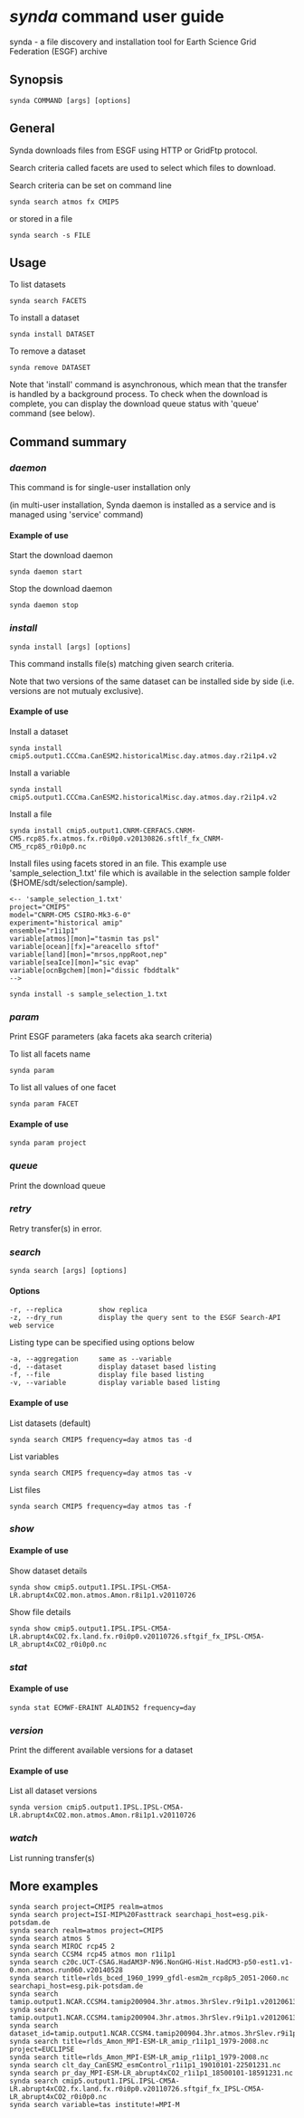 # *synda* command user guide

synda - a file discovery and installation tool for Earth Science Grid Federation (ESGF) archive

## Synopsis

    synda COMMAND [args] [options]

## General

Synda downloads files from ESGF using HTTP or GridFtp protocol.

Search criteria called facets are used to select which files to download.

Search criteria can be set on command line

    synda search atmos fx CMIP5

or stored in a file

    synda search -s FILE

## Usage

To list datasets

    synda search FACETS

To install a dataset

    synda install DATASET

To remove a dataset

    synda remove DATASET

Note that 'install' command is asynchronous, which mean that the transfer is
handled by a background process. To check when the download is complete, you 
can display the download queue status with 'queue' command (see below).

## Command summary

### *daemon*

This command is for single-user installation only

(in multi-user installation, Synda daemon is installed as a service and is managed using 'service' command)

#### Example of use

Start the download daemon

    synda daemon start

Stop the download daemon

    synda daemon stop

### *install*

    synda install [args] [options]

This command installs file(s) matching given search criteria. 

Note that two versions of the same dataset can be installed side by side (i.e.
versions are not mutualy exclusive).

#### Example of use

Install a dataset

    synda install cmip5.output1.CCCma.CanESM2.historicalMisc.day.atmos.day.r2i1p4.v2

Install a variable

    synda install cmip5.output1.CCCma.CanESM2.historicalMisc.day.atmos.day.r2i1p4.v2

Install a file

    synda install cmip5.output1.CNRM-CERFACS.CNRM-CM5.rcp85.fx.atmos.fx.r0i0p0.v20130826.sftlf_fx_CNRM-CM5_rcp85_r0i0p0.nc

Install files using facets stored in an file. This example use
'sample_selection_1.txt' file which is available in the selection sample folder
($HOME/sdt/selection/sample).

    <-- 'sample_selection_1.txt'
    project="CMIP5"
    model="CNRM-CM5 CSIRO-Mk3-6-0"
    experiment="historical amip"
    ensemble="r1i1p1"
    variable[atmos][mon]="tasmin tas psl"
    variable[ocean][fx]="areacello sftof"
    variable[land][mon]="mrsos,nppRoot,nep"
    variable[seaIce][mon]="sic evap"
    variable[ocnBgchem][mon]="dissic fbddtalk"
    -->

    synda install -s sample_selection_1.txt

### *param*

Print ESGF parameters (aka facets aka search criteria)

To list all facets name

    synda param

To list all values of one facet

    synda param FACET

#### Example of use

    synda param project

### *queue*

Print the download queue

### *retry*

Retry transfer(s) in error.

### *search*

    synda search [args] [options]

#### Options 

    -r, --replica         show replica
    -z, --dry_run         display the query sent to the ESGF Search-API web service

Listing type can be specified using options below

    -a, --aggregation     same as --variable
    -d, --dataset         display dataset based listing
    -f, --file            display file based listing
    -v, --variable        display variable based listing

#### Example of use

List datasets (default)

    synda search CMIP5 frequency=day atmos tas -d

List variables

    synda search CMIP5 frequency=day atmos tas -v

List files

    synda search CMIP5 frequency=day atmos tas -f

### *show*

#### Example of use

Show dataset details

    synda show cmip5.output1.IPSL.IPSL-CM5A-LR.abrupt4xCO2.mon.atmos.Amon.r8i1p1.v20110726

Show file details

    synda show cmip5.output1.IPSL.IPSL-CM5A-LR.abrupt4xCO2.fx.land.fx.r0i0p0.v20110726.sftgif_fx_IPSL-CM5A-LR_abrupt4xCO2_r0i0p0.nc

### *stat*

#### Example of use

    synda stat ECMWF-ERAINT ALADIN52 frequency=day

### *version*

Print the different available versions for a dataset

#### Example of use

List all dataset versions

    synda version cmip5.output1.IPSL.IPSL-CM5A-LR.abrupt4xCO2.mon.atmos.Amon.r8i1p1.v20110726

### *watch*

List running transfer(s)

## More examples

    synda search project=CMIP5 realm=atmos
    synda search project=ISI-MIP%20Fasttrack searchapi_host=esg.pik-potsdam.de
    synda search realm=atmos project=CMIP5
    synda search atmos 5
    synda search MIROC rcp45 2
    synda search CCSM4 rcp45 atmos mon r1i1p1
    synda search c20c.UCT-CSAG.HadAM3P-N96.NonGHG-Hist.HadCM3-p50-est1.v1-0.mon.atmos.run060.v20140528
    synda search title=rlds_bced_1960_1999_gfdl-esm2m_rcp8p5_2051-2060.nc searchapi_host=esg.pik-potsdam.de
    synda search tamip.output1.NCAR.CCSM4.tamip200904.3hr.atmos.3hrSlev.r9i1p1.v20120613|tds.ucar.edu
    synda search tamip.output1.NCAR.CCSM4.tamip200904.3hr.atmos.3hrSlev.r9i1p1.v20120613
    synda search dataset_id=tamip.output1.NCAR.CCSM4.tamip200904.3hr.atmos.3hrSlev.r9i1p1.v20120613|tds.ucar.edu
    synda search title=rlds_Amon_MPI-ESM-LR_amip_r1i1p1_1979-2008.nc project=EUCLIPSE
    synda search title=rlds_Amon_MPI-ESM-LR_amip_r1i1p1_1979-2008.nc
    synda search clt_day_CanESM2_esmControl_r1i1p1_19010101-22501231.nc
    synda search pr_day_MPI-ESM-LR_abrupt4xCO2_r1i1p1_18500101-18591231.nc
    synda search cmip5.output1.IPSL.IPSL-CM5A-LR.abrupt4xCO2.fx.land.fx.r0i0p0.v20110726.sftgif_fx_IPSL-CM5A-LR_abrupt4xCO2_r0i0p0.nc
    synda search variable=tas institute!=MPI-M
